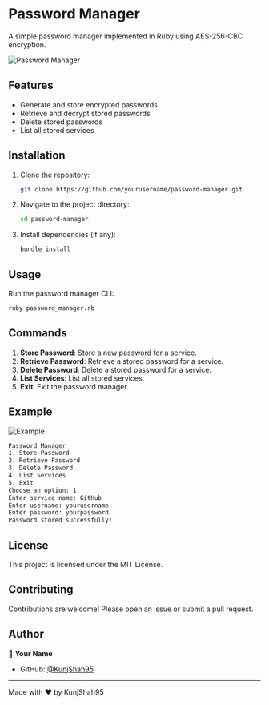 # Password Manager

A simple password manager implemented in Ruby using AES-256-CBC encryption.

![Password Manager](https://img.shields.io/badge/Password%20Manager-Ruby-blue)

## Features

- Generate and store encrypted passwords
- Retrieve and decrypt stored passwords
- Delete stored passwords
- List all stored services

## Installation

1. Clone the repository:
   ```sh
   git clone https://github.com/yourusername/password-manager.git
   ```
2. Navigate to the project directory:
   ```sh
   cd password-manager
   ```
3. Install dependencies (if any):
   ```sh
   bundle install
   ```

## Usage

Run the password manager CLI:

```sh
ruby password_manager.rb
```

## Commands

1. **Store Password**: Store a new password for a service.
2. **Retrieve Password**: Retrieve a stored password for a service.
3. **Delete Password**: Delete a stored password for a service.
4. **List Services**: List all stored services.
5. **Exit**: Exit the password manager.

## Example

![Example](https://img.shields.io/badge/Example-Usage-green)

```sh
Password Manager
1. Store Password
2. Retrieve Password
3. Delete Password
4. List Services
5. Exit
Choose an option: 1
Enter service name: GitHub
Enter username: yourusername
Enter password: yourpassword
Password stored successfully!
```

## License

This project is licensed under the MIT License.

## Contributing

Contributions are welcome! Please open an issue or submit a pull request.

## Author

👤 **Your Name**

- GitHub: [@KunjShah95](https://github.com/KunjShah95)

---

Made with ❤️ by KunjShah95
